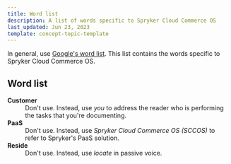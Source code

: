 ```yaml
---
title: Word list
description: A list of words specific to Spryker Cloud Commerce OS
last_updated: Jun 23, 2023
template: concept-topic-template
---
```



In general, use [Google's word list](https://developers.google.com/style/spelling). This list contains the words specific to Spryker Cloud Commerce OS.

<div class="bg-section">
<h2>Word list</h2>
<dl>
 <dt><b>Customer</b></dt>
 <dd>Don't use. Instead, use <i>you</i> to address the reader who is performing the tasks that you're documenting.</dd>

 <dt><b>PaaS</b></dt>
 <dd>Don't use. Instead, use <i>Spryker Cloud Commerce OS (SCCOS)</i> to refer to Spryker's PaaS solution.</dd>

 <dt><b>Reside</b></dt>
 <dd>Don't use. Instead, use <i>locate</i> in passive voice.</dd>

</dl>
</div>
